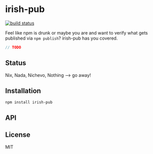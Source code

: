 # irish-pub
[![build status](https://secure.travis-ci.org/thlorenz/irish-pub.png)](http://travis-ci.org/thlorenz/irish-pub)

Feel like npm is drunk or maybe you are and want to verify what gets published via `npm publish`? irish-pub has you covered.

```js
// TODO
```

## Status

Nix, Nada, Nichevo, Nothing --> go away!
## Installation

    npm install irish-pub

## API


## License

MIT
